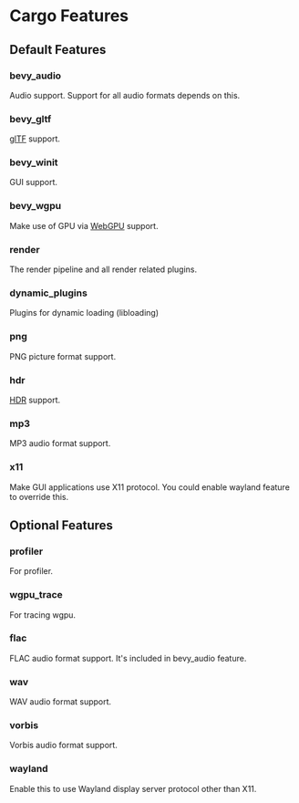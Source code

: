 # Cargo Features

## Default Features

### bevy_audio

Audio support. Support for all audio formats depends on this.

### bevy_gltf

[glTF](https://www.khronos.org/gltf/) support.

### bevy_winit

GUI support.

### bevy_wgpu

Make use of GPU via [WebGPU](https://gpuweb.github.io/gpuweb/) support.

### render

The render pipeline and all render related plugins.

### dynamic_plugins

Plugins for dynamic loading (libloading)

### png

PNG picture format support.

### hdr

[HDR](https://en.wikipedia.org/wiki/High_dynamic_range) support.

### mp3

MP3 audio format support.

### x11

Make GUI applications use X11 protocol. You could enable wayland feature to override this.

## Optional Features

### profiler

For profiler.

### wgpu_trace

For tracing wgpu.

### flac

FLAC audio format support. It's included in bevy_audio feature.

### wav

WAV audio format support.

### vorbis

Vorbis audio format support.

### wayland

Enable this to use Wayland display server protocol other than X11.
